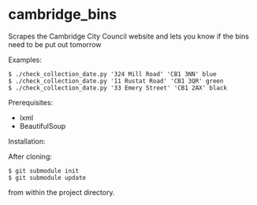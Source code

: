 cambridge_bins
==============

Scrapes the Cambridge City Council website and lets you know if the bins need to be put out tomorrow

Examples:

    $ ./check_collection_date.py '324 Mill Road' 'CB1 3NN' blue
    $ ./check_collection_date.py '11 Rustat Road' 'CB1 3QR' green
    $ ./check_collection_date.py '33 Emery Street' 'CB1 2AX' black

Prerequisites:

* lxml
* BeautifulSoup

Installation:

After cloning:

    $ git submodule init
    $ git submodule update

from within the project directory.
